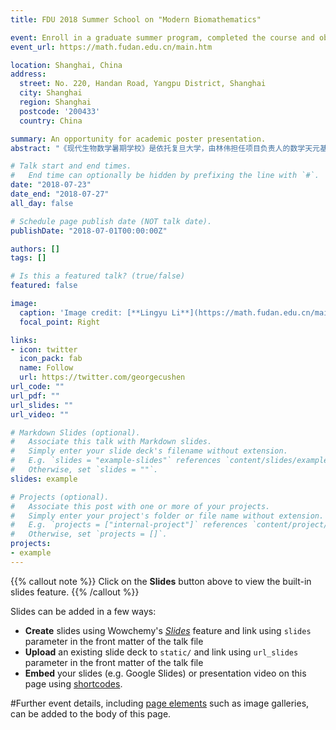 ```yaml
---
title: FDU 2018 Summer School on "Modern Biomathematics"

event: Enroll in a graduate summer program, completed the course and obtained the graduation certificate
event_url: https://math.fudan.edu.cn/main.htm

location: Shanghai, China
address:
  street: No. 220, Handan Road, Yangpu District, Shanghai
  city: Shanghai
  region: Shanghai
  postcode: '200433'
  country: China

summary: An opportunity for academic poster presentation.
abstract: "《现代生物数学暑期学校》是依托复旦大学，由林伟担任项目负责人的数学天元基金项目。近年来，随着生命科学的不断发展和深入研究，许多具有显著生物医学背景的数学问题不断涌现，形成了现代生物数学研究的热点和前沿。项目申请人近年来在该领域开展了相关科研工作，并与许多国际著名学者建立了密切的合作关系。因此，由项目申请人发起举办现代生物数学暑期学校，集中邀请该领域国内外著名的专家学者，为与会的研究生、青年学者系统讲授相关课程和现代生物数学的发展前沿。相信通过本次活动的举办，将进一步促进国内现代生物数学领域的持续发展，同时为生命科学中一些重要问题的解决，为现代数学理论和方法学上的完善与丰富，打下坚实的基础。"

# Talk start and end times.
#   End time can optionally be hidden by prefixing the line with `#`.
date: "2018-07-23"
date_end: "2018-07-27"
all_day: false

# Schedule page publish date (NOT talk date).
publishDate: "2018-07-01T00:00:00Z"

authors: []
tags: []

# Is this a featured talk? (true/false)
featured: false

image:
  caption: 'Image credit: [**Lingyu Li**](https://math.fudan.edu.cn/main.htm)'
  focal_point: Right

links:
- icon: twitter
  icon_pack: fab
  name: Follow
  url: https://twitter.com/georgecushen
url_code: ""
url_pdf: ""
url_slides: ""
url_video: ""

# Markdown Slides (optional).
#   Associate this talk with Markdown slides.
#   Simply enter your slide deck's filename without extension.
#   E.g. `slides = "example-slides"` references `content/slides/example-slides.md`.
#   Otherwise, set `slides = ""`.
slides: example

# Projects (optional).
#   Associate this post with one or more of your projects.
#   Simply enter your project's folder or file name without extension.
#   E.g. `projects = ["internal-project"]` references `content/project/deep-learning/index.md`.
#   Otherwise, set `projects = []`.
projects:
- example
---
```


{{% callout note %}}
Click on the **Slides** button above to view the built-in slides feature.
{{% /callout %}}

Slides can be added in a few ways:

- **Create** slides using Wowchemy's [*Slides*](https://wowchemy.com/docs/managing-content/#create-slides) feature and link using `slides` parameter in the front matter of the talk file
- **Upload** an existing slide deck to `static/` and link using `url_slides` parameter in the front matter of the talk file
- **Embed** your slides (e.g. Google Slides) or presentation video on this page using [shortcodes](https://wowchemy.com/docs/writing-markdown-latex/).

#Further event details, including [page elements](https://wowchemy.com/docs/writing-markdown-latex/) such as image galleries, can be added to the body of this page.

